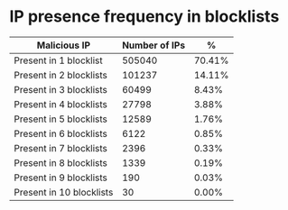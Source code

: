 # IP presence frequency in blocklists
| Malicious IP | Number of IPs | % |
|----|----|----|
| Present in 1 blocklist | 505040 | 70.41% |
| Present in 2 blocklists | 101237 | 14.11% |
| Present in 3 blocklists | 60499 | 8.43% |
| Present in 4 blocklists | 27798 | 3.88% |
| Present in 5 blocklists | 12589 | 1.76% |
| Present in 6 blocklists | 6122 | 0.85% |
| Present in 7 blocklists | 2396 | 0.33% |
| Present in 8 blocklists | 1339 | 0.19% |
| Present in 9 blocklists | 190 | 0.03% |
| Present in 10 blocklists | 30 | 0.00% |
